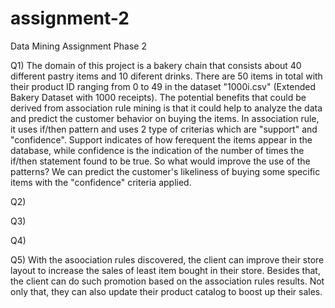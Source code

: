 # assignment-2
Data Mining Assignment Phase 2

Q1)
The domain of this project is a bakery chain that consists about 40 different pastry items and 10 diferent drinks.
There are 50 items in total with their product ID ranging from 0 to 49 in the dataset "1000i.csv" (Extended Bakery
Dataset with 1000 receipts). The potential benefits that could be derived from association rule mining is that it could
help to analyze the data and predict the customer behavior on buying the items. In association rule, it uses if/then pattern
and uses 2 type of criterias which are "support" and "confidence". Support indicates of how ferequent the items appear in the
database, while confidence is the indication of the number of times the if/then statement found to be true.
So what would improve the use of the patterns? We can predict the customer's likeliness of buying some specific items with the "confidence" criteria applied.

Q2)

Q3)

Q4)

Q5)
With the asoociation rules discovered, the client can improve their store layout to increase the sales of least item bought in their
store. Besides that, the client can do such promotion based on the association rules results. Not only that, they can also update their
product catalog to boost up their sales.
